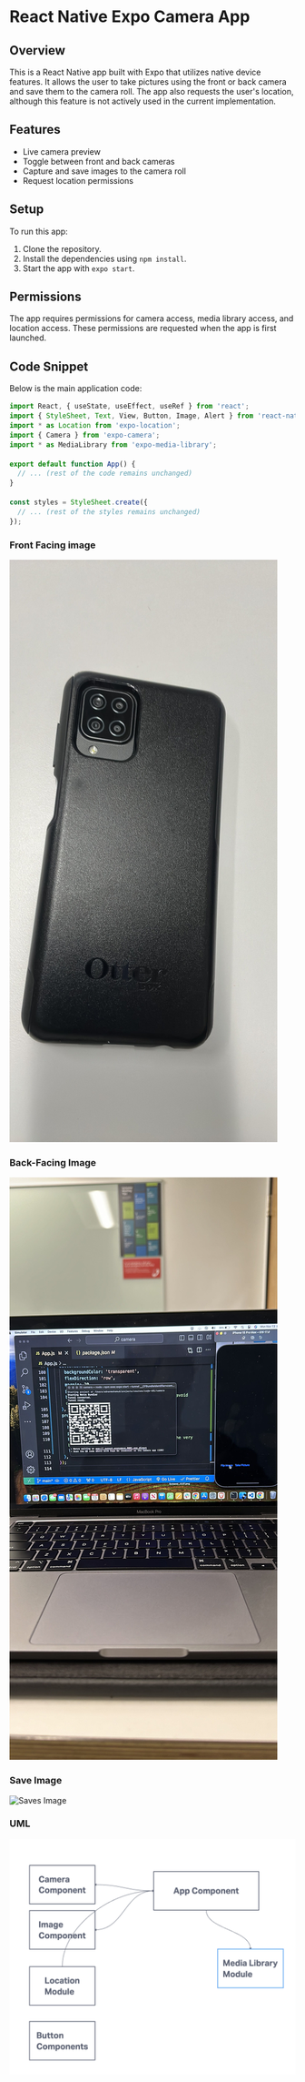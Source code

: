 # React Native Expo Camera App

## Overview

This is a React Native app built with Expo that utilizes native device features. It allows the user to take pictures using the front or back camera and save them to the camera roll. The app also requests the user's location, although this feature is not actively used in the current implementation.

## Features

- Live camera preview
- Toggle between front and back cameras
- Capture and save images to the camera roll
- Request location permissions

## Setup

To run this app:

1. Clone the repository.
2. Install the dependencies using `npm install`.
3. Start the app with `expo start`.

## Permissions

The app requires permissions for camera access, media library access, and location access. These permissions are requested when the app is first launched.

## Code Snippet

Below is the main application code:

```jsx
import React, { useState, useEffect, useRef } from 'react';
import { StyleSheet, Text, View, Button, Image, Alert } from 'react-native';
import * as Location from 'expo-location';
import { Camera } from 'expo-camera';
import * as MediaLibrary from 'expo-media-library';

export default function App() {
  // ... (rest of the code remains unchanged)
}

const styles = StyleSheet.create({
  // ... (rest of the styles remains unchanged)
});
```

### Front Facing image

![Front-Facing Image](assets/front-facing.JPG)

### Back-Facing Image

![Back-Facing Image](assets/back-facing.JPG)

### Save Image

![Saves Image](assets/saves-image.PNG)

### UML

![UML](assets/uml.png)
